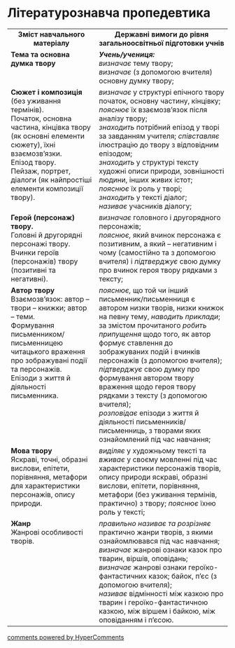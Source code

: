 <div id="hypercomments_widget" class="js-hypercomments-widget invisible"></div>

# Літературознавча пропедевтика

<table>
  <tr>
    <td width="40%" align="center"><b>Зміст навчального матеріалу<b></td>
    <td width="60%" align="center"><b>Державні вимоги до рівня загальноосвітньої підготовки учнів</b></td>
  </tr>
  <tr>
    <td width="40%" style="vertical-align:top !important;">
<b>Тема та основна думка твору</b>
</td>
    <td width="60%" style="vertical-align:top !important;">
<i><b>Учень/учениця:</b></i><br>
<i>визначає</i> тему твору; <br>
<i>визначає</i> (з допомогою вчителя) основну думку твору;
</td>
  </tr>
  <tr>
    <td width="40%" style="vertical-align:top !important;">
<b>Сюжет і композиція</b>
(без уживання термінів). <br>
Початок, основна частина, кінцівка твору (як основні елементи сюжету), їхні взаємозв’язки.<br>
Епізод твору.<br>
Пейзаж, портрет, діалоги (як найпростіші елементи композиції твору).
</td>
    <td width="60%" style="vertical-align:top !important;">
<i>визначає</i> у структурі епічного твору початок, основну частину, кінцівку;<br>
<i>пояснює</i> їх взаємозв’язок після аналізу твору; <br>
<i>знаходить</i> потрібний епізод у творі за завданням учителя;  <i>співставляє</i>  ілюстрацію до твору з відповідним епізодом;<br>
<i>знаходить</i> у структурі тексту художні описи природи, зовнішності людини, інших живих істот; <i>пояснює</i> їх роль у творі; <br>
<i>знаходить</i> у тексті діалог;<br>
<i>називає</i> учасників діалогу; 
</td>
  </tr>
  <tr>
    <td width="40%" style="vertical-align:top !important;">
<b>Герой (персонаж) твору.</b><br> 
Головні й другорядні персонажі твору. <br>
Вчинки героїв (персонажів) твору (позитивні та негативні).
</td>
    <td width="60%" style="vertical-align:top !important;">
<i>визначає</i> головного і другорядного персонажів; <br>
<i>пояснює,</i> який вчинок  персонажа є позитивним, а який – негативним і чому (самостійно та з допомогою вчителя) і <i>підтверджує</i> свою думку про вчинок героя твору рядками з тексту;
</td>
  </tr>
  <tr>
    <td width="40%" style="vertical-align:top !important;">
<b>Автор твору</b> <br> 
Взаємозв’язок: автор – твори – книжки; автор – теми.<br>
Формування  письменником/письменницею читацького враження про зображувані події та персонажів.<br>
Епізоди з життя й діяльності  письменника.
</td>
    <td width="60%" style="vertical-align:top !important;">
<i>пояснює,</i> що той чи інший письменник/письменниця є автором низки творів, низки книжок на певну тему, <i>наводить приклади</i>; <br>
за змістом прочитаного <i>робить припущення</i> щодо того, як автор формує ставлення  до зображуваних подій і вчинків персонажів (з допомогою вчителя); <br>
<i>підтверджує</i> свою думку про формування автором твору враження щодо   героя твору рядками з тексту (з допомогою вчителя);<br>
<i>розповідає</i> епізоди з життя й діяльності письменників/письменниць, з творами яких ознайомлений під час навчання;  
</td>
  </tr>
  <tr>
    <td width="40%" style="vertical-align:top !important;">
<b>Мова твору</b> <br> 
Яскраві, точні, образні вислови, епітети, порівняння, метафори для характеристики персонажів, опису природи.
</td>
    <td width="60%" style="vertical-align:top !important;">
<i>виділяє</i> у художньому тексті та <i>вживає</i> у своєму мовленні під час характеристики персонажів творів, опису природи яскраві, образні вислови, епітети, порівняння, метафори (без уживання термінів, практично) з твору; <i>пояснює</i> їхню роль у тексті; 
</td>
  </tr>
  <tr>
    <td width="40%" style="vertical-align:top !important;">
<b>Жанр</b><br> 
Жанрові особливості творів.</td>
    <td width="60%" style="vertical-align:top !important;">
<i>правильно називає та розрізняє</i> практично жанри творів, з якими ознайомлювався під час навчання;<br>
<i>визначає</i> жанрові ознаки казок про тварин, віршів, оповідань; <br>
<i>визначає</i> жанрові ознаки героїко-фантастичних казок; байок, п’єс (з допомогою вчителя);<br>
<i>називає</i> відмінності між казкою про тварин і героїко-фантастичною казкою, між віршем і байкою, між оповіданням і п’єсою.
</td>
  </tr>
</table>

<div class="js-hypercomments-container">
<a href="http://hypercomments.com" class="hc-link" title="comments widget">comments powered by HyperComments</a>
</div>